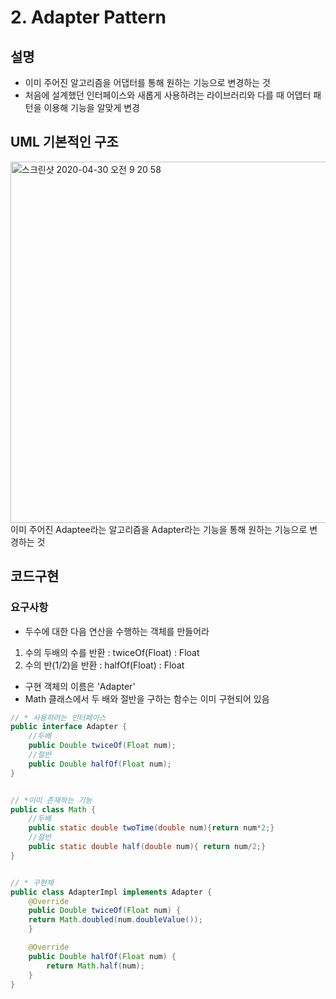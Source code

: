 
# 2. Adapter Pattern
## 설명
- 이미 주어진 알고리즘을 어댑터를 통해 원하는 기능으로 변경하는 것
- 처음에 설계했던 인터페이스와 새롭게 사용하려는 라이브러리와 다를 때 어뎁터 패턴을 이용해 기능을 알맞게 변경

## UML 기본적인 구조
<img width="578" alt="스크린샷 2020-04-30 오전 9 20 58" src="https://user-images.githubusercontent.com/38370976/80659448-fad8f600-8ac3-11ea-8ae3-11557808b42d.png">
이미 주어진 Adaptee라는 알고리즘을 Adapter라는 기능을 통해 원하는 기능으로 변경하는 것


## 코드구현
### 요구사항
- 두수에 대한 다음 연산을 수행하는 객체를 만들어라
 1. 수의 두배의 수를 반환 : twiceOf(Float) : Float
 2. 수의 반(1/2)을 반환 :  halfOf(Float) : Float
- 구현 객체의 이름은 'Adapter'
- Math 클래스에서 두 배와 절반을 구하는 함수는 이미 구현되어 있음

```java
// * 사용하려는 인터페이스
public interface Adapter {
    //두배
    public Double twiceOf(Float num);
    //절반
    public Double halfOf(Float num);
}


// *이미 존재하는 기능
public class Math {
    //두배 
    public static double twoTime(double num){return num*2;}
    //절반
    public static double half(double num){ return num/2;}
}


// * 구현체
public class AdapterImpl implements Adapter {
    @Override
    public Double twiceOf(Float num) {
	return Math.doubled(num.doubleValue());
    }

    @Override
    public Double halfOf(Float num) {
        return Math.half(num);
    }
}
```

